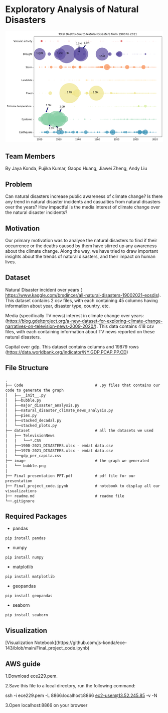 <h1>Exploratory Analysis of Natural Disasters</h1>

![alt text](image/bubble.png)

<h2>Team Members</h2>

By Jaya Konda, Pujika Kumar, Gaopo Huang, Jiawei Zheng, Andy Liu

<h2>Problem </h2>

Can natural disasters increase public awareness of climate change?
Is there any trend in natural disaster incidents and casualties from natural disasters over the years? 
How impactful is the media interest of climate change over the natural disaster incidents?

<h2> Motivation </h2>
Our primary motivation was to analyse the natural disasters to find if their occurrence or the deaths caused by them have stirred up any awareness about the climate change. Along the way, we have tried to draw important insights about the trends of natural disasters, and their impact on human lives.

<h2>Dataset</h2>

Natural Disaster incident over years ( https://www.kaggle.com/brsdincer/all-natural-disasters-19002021-eosdis). This dataset contains 2 csv files, with each containing 45 columns having information about year, disaster type, country, etc. 

Media (specifically TV news) interest in climate change over years: (https://blog.gdeltproject.org/a-new-dataset-for-exploring-climate-change-narratives-on-television-news-2009-2020/). This data contains 418 csv files, with each containing information about TV news reported on these natural disasters. 

Capital over gdp. This dataset contains columns and 19879 rows
(https://data.worldbank.org/indicator/NY.GDP.PCAP.PP.CD)

<h2>File Structure</h2>

    .
    ├── Code                                # .py files that contains our code to generate the graph
    │   ├──__init__.py
    │   ├──bubble.py
    │   ├──major_disaster_analysis.py
    │   ├──natural_disaster_climate_news_analysis.py
    │   ├──pies.py  
    │   ├──stacked_decadal.py
    │   └──stacked_plots.py  
    ├── dataset				                # all the datasets we used
    │   ├── TelevisionNews
    |   |   └──*.CSV
    │   ├──1900-2021_DISASTERS.xlsx - emdat data.csv
    │   ├──1970-2021_DISASTERS.xlsx - emdat data.csv
    │   └──gdp_per_capita.csv
    ├── image                               # the graph we generated
    │   └── bubble.png
    │   
    ├── Final presentation PPT.pdf          # pdf file for our presentation
    ├── Final_project_code.ipynb		    # notebook to display all our visualizations
    ├── readme.md							# readme file
    └──.gitignore

<h2>Required Packages</h2>

* pandas

```
pip install pandas
```

* numpy

```
pip install numpy
```

* matplotlib

```
pip install matplotlib
```

* geopandas

```
pip install geopandas
```

* seaborn

```
pip install seaborn
```

<h2> Visualization </h2>
[Visualization Notebook](https://github.com/js-konda/ece-143/blob/main/Final_project_code.ipynb)

<h2> AWS guide </h2>

1.Download ece229.pem.

2.Save this file to a local directory, run the following command:

ssh -i ece229.pem -L 8866:localhost:8866 ec2-user@13.52.245.85 -v -N

3.Open localhost:8866 on your browser
